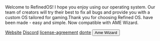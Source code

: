 Welcome to RefinedOS! I hope you enjoy using our operating system. Our team of creators will try their best to fix all bugs and provide you with a custom OS tailored for gaming.Thank you for choosing Refined OS.
have been made - easy and simple. Now compatible with AME Wizard.

 <a href="https://refinedos.uk/" target="_blank"> Website</a>
 <a href="https://discord.gg/fSYk2NFm8u" target="_blank"> Discord</a>
 <a href="https://github.com/David34k/RefinedOS-playbook/blob/main/LICENSE" target="_blank">license-agreement</a>
 <a href="https://ko-fi.com/refinedosteam" target="_blank">donte</a>
 <a href="https://download.ameliorated.io/AME%20Wizard%20Beta.zip"><button>Ame Wizard</button></a>
